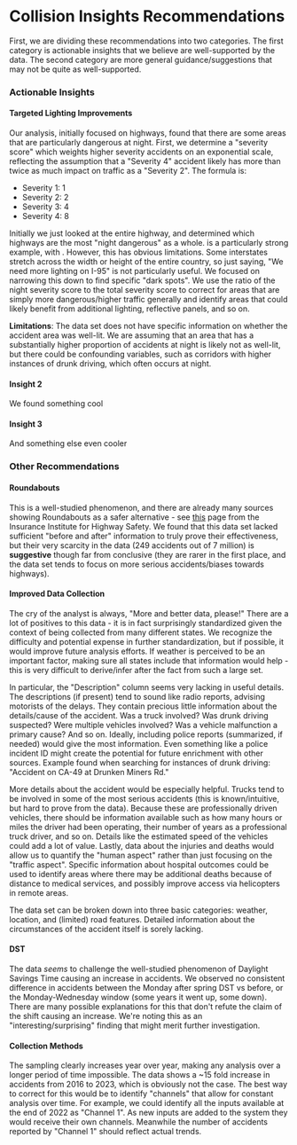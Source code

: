 # Collision Insights Recommendations

First, we are dividing these recommendations into two categories. The first category is actionable insights that we believe are well-supported by the data. The second category are more general guidance/suggestions that may not be quite as well-supported.

### Actionable Insights

#### Targeted Lighting Improvements

Our analysis, initially focused on highways, found that there are some areas that are particularly dangerous at night. First, we determine a "severity score" which weights higher severity accidents on an exponential scale, reflecting the assumption that a "Severity 4" accident likely has more than twice as much impact on traffic as a "Severity 2". The formula is:

 - Severity 1: 1
 - Severity 2: 2
 - Severity 3: 4
 - Severity 4: 8

Initially we just looked at the entire highway, and determined which highways are the most "night dangerous" as a whole. <example> is a particularly strong example, with <score>. However, this has obvious limitations. Some interstates stretch across the width or height of the entire country, so just saying, "We need more lighting on I-95" is not particularly useful. We focused on narrowing this down to find specific "dark spots". We use the ratio of the night severity score to the total severity score to correct for areas that are simply more dangerous/higher traffic generally and identify areas that could likely benefit from additional lighting, reflective panels, and so on.

**Limitations**: The data set does not have specific information on whether the accident area was well-lit. We are assuming that an area that has a substantially higher proportion of accidents at night is likely not as well-lit, but there could be confounding variables, such as corridors with higher instances of drunk driving, which often occurs at night.

#### Insight 2

We found something cool

#### Insight 3

And something else even cooler

### Other Recommendations

#### Roundabouts

This is a well-studied phenomenon, and there are already many sources showing Roundabouts as a safer alternative - see [this](https://www.iihs.org/topics/roundabouts) page from the Insurance Institute for Highway Safety. We found that this data set lacked sufficient "before and after" information to truly prove their effectiveness, but their very scarcity in the data (249 accidents out of 7 million) is **suggestive** though far from conclusive (they are rarer in the first place, and the data set tends to focus on more serious accidents/biases towards highways).

#### Improved Data Collection

The cry of the analyst is always, "More and better data, please!" There are a lot of positives to this data - it is in fact surprisingly standardized given the context of being collected from many different states. We recognize the difficulty and potential expense in further standardization, but if possible, it would improve future analysis efforts. If weather is perceived to be an important factor, making sure all states include that information would help - this is very difficult to derive/infer after the fact from such a large set.

In particular, the "Description" column seems very lacking in useful details. The descriptions (if present) tend to sound like radio reports, advising motorists of the delays. They contain precious little information about the details/cause of the accident. Was a truck involved? Was drunk driving suspected? Were multiple vehicles involved? Was a vehicle malfunction a primary cause? And so on. Ideally, including police reports (summarized, if needed) would give the most information. Even something like a police incident ID might create the potential for future enrichment with other sources. Example found when searching for instances of drunk driving: "Accident on CA-49 at Drunken Miners Rd." 

More details about the accident would be especially helpful. Trucks tend to be involved in some of the most serious accidents (this is known/intuitive, but hard to prove from the data). Because these are professionally driven vehicles, there should be information available such as how many hours or miles the driver had been operating, their number of years as a professional truck driver, and so on. Details like the estimated speed of the vehicles could add a lot of value. Lastly, data about the injuries and deaths would allow us to quantify the "human aspect" rather than just focusing on the "traffic aspect". Specific information about hospital outcomes could be used to identify areas where there may be additional deaths because of distance to medical services, and possibly improve access via helicopters in remote areas.

The data set can be broken down into three basic categories: weather, location, and (limited) road features. Detailed information about the circumstances of the accident itself is sorely lacking.

#### DST

The data *seems* to challenge the well-studied phenomenon of Daylight Savings Time causing an increase in accidents. We observed no consistent difference in accidents between the Monday after spring DST vs before, or the Monday-Wednesday window (some years it went up, some down). There are many possible explanations for this that don't refute the claim of the shift causing an increase. We're noting this as an "interesting/surprising" finding that might merit further investigation.

#### Collection Methods

The sampling clearly increases year over year, making any analysis over a longer period of time impossible. The data shows a ~15 fold increase in accidents from 2016 to 2023, which is obviously not the case. The best way to correct for this would be to identify "channels" that allow for constant analysis over time. For example, we could identify all the inputs available at the end of 2022 as "Channel 1". As new inputs are added to the system they would receive their own channels. Meanwhile the number of accidents reported by "Channel 1" should reflect actual trends.